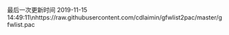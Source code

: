 最后一次更新时间 2019-11-15 14:49:11\nhttps://raw.githubusercontent.com/cdlaimin/gfwlist2pac/master/gfwlist.pac

